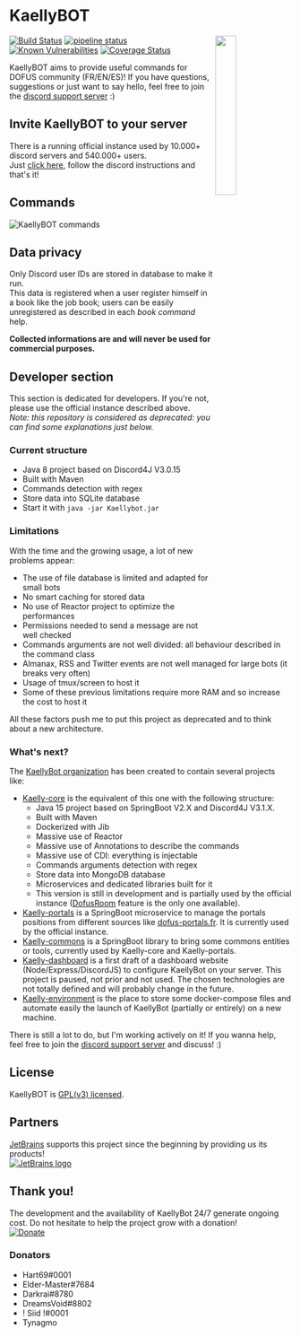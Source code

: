 # KaellyBOT

<a href="https://discordapp.com/oauth2/authorize?&client_id=202916641414184960&scope=bot"><img align="right" src="https://i.imgur.com/9R9HLqa.png" width=27%></a>

[![Build Status](https://travis-ci.org/Kaysoro/KaellyBot.svg?branch=master)](https://travis-ci.org/Kaysoro/KaellyBot)
[![pipeline status](https://gitlab.com/Kaysoro/KaellyBot/badges/master/pipeline.svg)](https://gitlab.com/Kaysoro/KaellyBot/commits/master)
[![Known Vulnerabilities](https://snyk.io/test/github/kaysoro/kaellybot/badge.svg?targetFile=pom.xml)](https://snyk.io/test/github/kaysoro/kaellybot?targetFile=pom.xml)
[![Coverage Status](https://coveralls.io/repos/github/Kaysoro/KaellyBot/badge.svg?branch=master)](https://coveralls.io/github/Kaysoro/KaellyBot?branch=master)

KaellyBOT aims to provide useful commands for DOFUS community (FR/EN/ES)! If you have questions, suggestions or just want to say hello, feel free to join the [discord support server](https://discord.gg/CyJCFDk) :)

## Invite KaellyBOT to your server
There is a running official instance used by 10.000+ discord servers and 540.000+ users.  
Just [click here](https://discordapp.com/oauth2/authorize?&client_id=202916641414184960&scope=bot), follow the discord instructions and that's it!

## Commands
![KaellyBOT commands](https://i.imgur.com/37Ifk6o.png "KaellyBOT commands")

## Data privacy
Only Discord user IDs are stored in database to make it run.  
This data is registered when a user register himself in a book like the job book; users can be easily unregistered as described in each *book command* help.

**Collected informations are and will never be used for commercial purposes.**

## Developer section
This section is dedicated for developers. If you're not, please use the official instance described above.  
*Note: this repository is considered as deprecated: you can find some explanations just below.*

### Current structure
- Java 8 project based on Discord4J V3.0.15
- Built with Maven 
- Commands detection with regex
- Store data into SQLite database
- Start it with `java -jar Kaellybot.jar`

### Limitations
With the time and the growing usage, a lot of new problems appear:
- The use of file database is limited and adapted for small bots
- No smart caching for stored data
- No use of Reactor project to optimize the performances
- Permissions needed to send a message are not well checked
- Commands arguments are not well divided: all behaviour described in the command class
- Almanax, RSS and Twitter events are not well managed for large bots (it breaks very often)
- Usage of tmux/screen to host it
- Some of these previous limitations require more RAM and so increase the cost to host it

All these factors push me to put this project as deprecated and to think about a new architecture.

### What's next?
The [KaellyBot organization](https://github.com/KaellyBot/) has been created to contain several projects like:
- [Kaelly-core](https://github.com/KaellyBot/Kaelly-core) is the equivalent of this one with the following structure:
    - Java 15 project based on SpringBoot V2.X and Discord4J V3.1.X.
    - Built with Maven
    - Dockerized with Jib
    - Massive use of Reactor
    - Massive use of Annotations to describe the commands
    - Massive use of CDI: everything is injectable
    - Commands arguments detection with regex
    - Store data into MongoDB database
    - Microservices and dedicated libraries built for it
    - This version is still in development and is partially used by the official instance ([DofusRoom](https://www.dofusroom.com/) feature is the only one available).
- [Kaelly-portals](https://github.com/KaellyBot/Kaelly-portals) is a SpringBoot microservice to manage the portals positions from different sources like [dofus-portals.fr](https://dofus-portals.fr/). It is currently used by the official instance.
- [Kaelly-commons](https://github.com/KaellyBot/Kaelly-commons) is a SpringBoot library to bring some commons entities or tools, currently used by Kaelly-core and Kaelly-portals.
- [Kaelly-dashboard](https://github.com/KaellyBot/Kaelly-dashboard) is a first draft of a dashboard website (Node/Express/DiscordJS) to configure KaellyBot on your server. This project is paused, not prior and not used. The chosen technologies are not totally defined and will probably change in the future.
- [Kaelly-environment](https://github.com/KaellyBot/Kaelly-environment) is the place to store some docker-compose files and automate easily the launch of KaellyBot (partially or entirely) on a new machine.

There is still a lot to do, but I'm working actively on it! If you wanna help, feel free to join the [discord support server](https://discord.gg/CyJCFDk) and discuss! :)

## License  
KaellyBOT is [GPL(v3) licensed](./LICENSE).

## Partners  
[JetBrains](https://www.jetbrains.com/?from=KaellyBot) supports this project since the beginning by providing us its products!  
[![JetBrains logo](https://upload.wikimedia.org/wikipedia/commons/thumb/1/1a/JetBrains_Logo_2016.svg/100px-JetBrains_Logo_2016.svg.png)](https://www.jetbrains.com/?from=KaellyBot)  

## Thank you!  
The development and the availability of KaellyBot 24/7 generate ongoing cost. Do not hesitate to help the project grow with a donation!   
[![Donate](https://www.paypalobjects.com/en_US/FR/i/btn/btn_donateCC_LG.gif)](https://www.paypal.me/kaysoro)

### Donators
- Hart69#0001
- Elder-Master#7684
- Darkrai#8780
- DreamsVoid#8802
- ! Siid !#0001
- Tynagmo